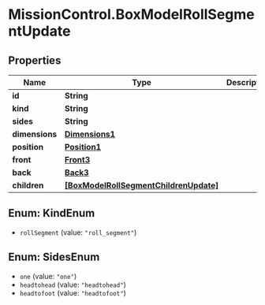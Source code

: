 # MissionControl.BoxModelRollSegmentUpdate

## Properties
Name | Type | Description | Notes
------------ | ------------- | ------------- | -------------
**id** | **String** |  | [optional] 
**kind** | **String** |  | [optional] 
**sides** | **String** |  | [optional] 
**dimensions** | [**Dimensions1**](Dimensions1.md) |  | [optional] 
**position** | [**Position1**](Position1.md) |  | [optional] 
**front** | [**Front3**](Front3.md) |  | [optional] 
**back** | [**Back3**](Back3.md) |  | [optional] 
**children** | [**[BoxModelRollSegmentChildrenUpdate]**](BoxModelRollSegmentChildrenUpdate.md) |  | [optional] 

<a name="KindEnum"></a>
## Enum: KindEnum

* `rollSegment` (value: `"roll_segment"`)


<a name="SidesEnum"></a>
## Enum: SidesEnum

* `one` (value: `"one"`)
* `headtohead` (value: `"headtohead"`)
* `headtofoot` (value: `"headtofoot"`)

